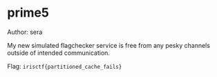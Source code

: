 # prime5
Author: sera

My new simulated flagchecker service is free from any pesky channels outside of intended communication.

Flag: `irisctf{partitioned_cache_fails}`
